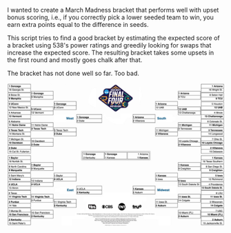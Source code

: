 I wanted to create a March Madness bracket that performs well with upset
bonus scoring, i.e., if you correctly pick a lower seeded team to win, you earn
extra points equal to the difference in seeds.

This script tries to find a good bracket by estimating the expected score of a
bracket using 538's power ratings and greedily looking for swaps that increase
the expected score. The resulting bracket takes some upsets in the first round
and mostly goes chalk after that.

The bracket has not done well so far. Too bad.

![The generated bracket](/bracket.jpg)
